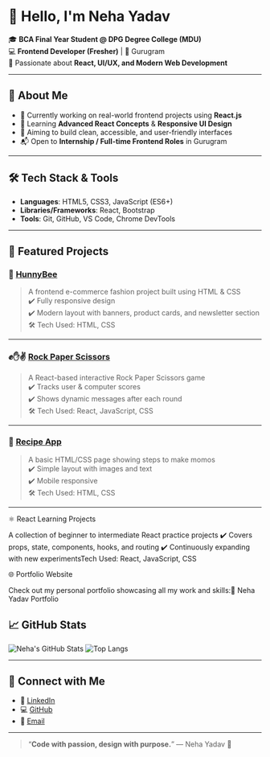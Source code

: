 # 👋 Hello, I'm Neha Yadav

🎓 **BCA Final Year Student @ DPG Degree College (MDU)**  
💻 **Frontend Developer (Fresher)** | 📍 Gurugram  
🧠 Passionate about **React, UI/UX, and Modern Web Development**

---

## 🌟 About Me

- 🔭 Currently working on real-world frontend projects using **React.js**
- 🌱 Learning **Advanced React Concepts** & **Responsive UI Design**
- 🎯 Aiming to build clean, accessible, and user-friendly interfaces
- 📬 Open to **Internship / Full-time Frontend Roles** in Gurugram

---

## 🛠️ Tech Stack & Tools

- **Languages**: HTML5, CSS3, JavaScript (ES6+)
- **Libraries/Frameworks**: React, Bootstrap
- **Tools**: Git, GitHub, VS Code, Chrome DevTools

---

## 📁 Featured Projects

### 🍯 [HunnyBee](https://github.com/yahoowecanwork2/hunnyBee)
> A frontend e-commerce fashion project built using HTML & CSS  
✔️ Fully responsive design  
✔️ Modern layout with banners, product cards, and newsletter section  
🛠️ Tech Used: HTML, CSS

---

### ✊✋✌️ [Rock Paper Scissors](https://github.com/yahoowecanwork2/rock-paper-scissors)
> A React-based interactive Rock Paper Scissors game  
✔️ Tracks user & computer scores  
✔️ Shows dynamic messages after each round  
🛠️ Tech Used: React, JavaScript, CSS

---

### 🍜 [Recipe App](https://github.com/yahoowecanwork2/project1-Recipe-)
> A basic HTML/CSS page showing steps to make momos  
✔️ Simple layout with images and text  
✔️ Mobile responsive  
🛠️ Tech Used: HTML, CSS

---

⚛️ React Learning Projects

A collection of beginner to intermediate React practice projects
✔️ Covers props, state, components, hooks, and routing
✔️ Continuously expanding with new experimentsTech Used: React, JavaScript, CSS



🌐 Portfolio Website

Check out my personal portfolio showcasing all my work and skills:🔗 Neha Yadav Portfolio



## 📈 GitHub Stats


![Neha's GitHub Stats](https://github-readme-stats.vercel.app/api?username=yahoowecanwork2&show_icons=true&theme=radical)
![Top Langs](https://github-readme-stats.vercel.app/api/top-langs/?username=yahoowecanwork2&layout=compact)


---

## 🔗 Connect with Me

- 💼 [LinkedIn](https://www.linkedin.com/in/neha-yadav-89b5262a7/)
- 💻 [GitHub](https://github.com/yahoowecanwork2)
- 📧 [Email](mailto:ny663922@gmail.com)

---

> “**Code with passion, design with purpose.**” — Neha Yadav 💫

